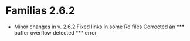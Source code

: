 # Familias 2.6.2

* Minor changes in v. 2.6.2
Fixed links in some Rd files
Corrected an *** buffer overflow detected *** error
